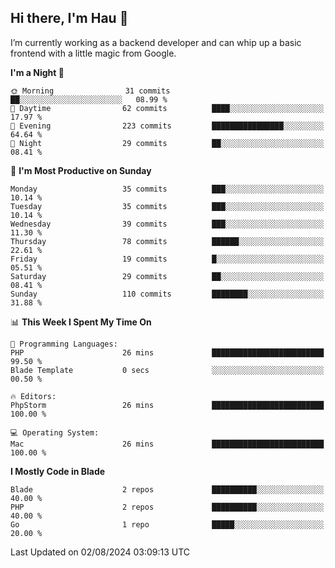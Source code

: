 ## Hi there, I'm Hau 👋
I’m currently working as a backend developer and can whip up a basic frontend with a little magic from Google. 

<!--START_SECTION:waka-->
**I'm a Night 🦉** 

```text
🌞 Morning                31 commits          ██░░░░░░░░░░░░░░░░░░░░░░░   08.99 % 
🌆 Daytime                62 commits          ████░░░░░░░░░░░░░░░░░░░░░   17.97 % 
🌃 Evening                223 commits         ████████████████░░░░░░░░░   64.64 % 
🌙 Night                  29 commits          ██░░░░░░░░░░░░░░░░░░░░░░░   08.41 % 
```
📅 **I'm Most Productive on Sunday** 

```text
Monday                   35 commits          ███░░░░░░░░░░░░░░░░░░░░░░   10.14 % 
Tuesday                  35 commits          ███░░░░░░░░░░░░░░░░░░░░░░   10.14 % 
Wednesday                39 commits          ███░░░░░░░░░░░░░░░░░░░░░░   11.30 % 
Thursday                 78 commits          ██████░░░░░░░░░░░░░░░░░░░   22.61 % 
Friday                   19 commits          █░░░░░░░░░░░░░░░░░░░░░░░░   05.51 % 
Saturday                 29 commits          ██░░░░░░░░░░░░░░░░░░░░░░░   08.41 % 
Sunday                   110 commits         ████████░░░░░░░░░░░░░░░░░   31.88 % 
```


📊 **This Week I Spent My Time On** 

```text
💬 Programming Languages: 
PHP                      26 mins             █████████████████████████   99.50 % 
Blade Template           0 secs              ░░░░░░░░░░░░░░░░░░░░░░░░░   00.50 % 

🔥 Editors: 
PhpStorm                 26 mins             █████████████████████████   100.00 % 

💻 Operating System: 
Mac                      26 mins             █████████████████████████   100.00 % 
```

**I Mostly Code in Blade** 

```text
Blade                    2 repos             ██████████░░░░░░░░░░░░░░░   40.00 % 
PHP                      2 repos             ██████████░░░░░░░░░░░░░░░   40.00 % 
Go                       1 repo              █████░░░░░░░░░░░░░░░░░░░░   20.00 % 
```




 Last Updated on 02/08/2024 03:09:13 UTC
<!--END_SECTION:waka-->
